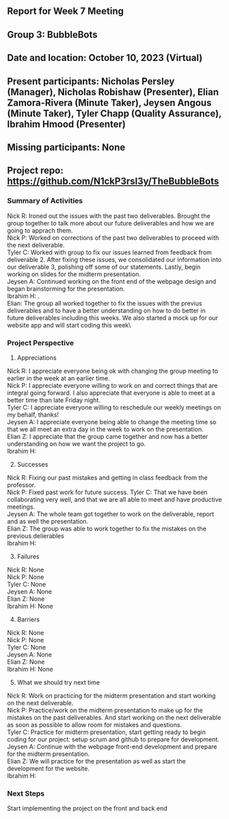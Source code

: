 ## Report for Week 7 Meeting
## Group 3: BubbleBots
## Date and location: October 10, 2023 (Virtual)
## Present participants: Nicholas Persley (Manager), Nicholas Robishaw (Presenter), Elian Zamora-Rivera (Minute Taker), Jeysen Angous (Minute Taker), Tyler Chapp (Quality Assurance), Ibrahim Hmood (Presenter)
## Missing participants: None
## Project repo: https://github.com/N1ckP3rsl3y/TheBubbleBots

### Summary of Activities

Nick R: Ironed out the issues with the past two deliverables. Brought the group together to talk more about our future deliverables and how we are going to apprach them. \
Nick P: Worked on corrections of the past two deliverables to proceed with the next deliverable.\
Tyler C: Worked with group to fix our issues learned from feedback from deliverable 2. After fixing these issues, we consolidated our information into our deliverable 3, polishing off some of our statements. Lastly, begin working on slides for the midterm presentation.\
Jeysen A: Continued working on the front end of the webpage design and began brainstorming for the presentation. \
Ibrahim H: . \
Elian: The group all worked together to fix the issues with the previus deliverables and to have a better understanding on how to do better in future deliverables including this weeks. We also started a mock up for our website app and will start coding this week\


### Project Perspective
1. Appreciations

  Nick R: I appreciate everyone being ok with changing the group meeting to earlier in the week at an earlier time. \
  Nick P: I appreciate everyone willing to work on and correct things that are integral going forward. I also appreciate that everyone is able to meet at a better time than late Friday night. \
  Tyler C: I appreciate everyone willing to reschedule our weekly meetings on my behalf, thanks! \
  Jeysen A: I appreciate everyone being able to change the meeting time so that we all meet an extra day in the week to work on the 
            presentation. \
  Elian Z: I appreciate that the group came together and now has a better understanding on how we want the project to go. \
  Ibrahim H: 

2. Successes

  Nick R: Fixing our past mistakes and getting in class feedback from the professor. \
  Nick P: Fixed past work for future success.
  Tyler C: That we have been collaborating very well, and that we are all able to meet and have productive meetings. \
  Jeysen A: The whole team got together to work on the deliverable, report and as well the presentation. \
  Elian Z: The group was able to work together to fix the mistakes on the previous delierables \
  Ibrahim H: 

  
3. Failures

  Nick R: None\
  Nick P: None\
  Tyler C: None\
  Jeysen A: None\
  Elian Z: None\
  Ibrahim H: None

4. Barriers

  Nick R: None\
  Nick P: None\
  Tyler C: None\
  Jeysen A: None\
  Elian Z: None\
  Ibrahim H: None

5. What we should try next time
   
Nick R: Work on practicing for the midterm presentation and start working on the next deliverable. \
Nick P: Practice/work on the midterm presentation to make up for the mistakes on the past deliverables. And start working on the next deliverable as soon as possible to allow room for mistakes and questions. \
Tyler C: Practice for midterm presentation, start getting ready to begin coding for our project: setup scrum and github to prepare for development. \
Jeysen A: Continue with the webpage front-end development and prepare for the midterm presentation. \
Elian Z: We will practice for the presentation as well as start the development for the website. \
Ibrahim H: 


### Next Steps

Start implementing the project on the front and back end

